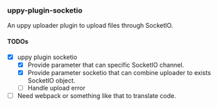 ### uppy-plugin-socketio
An uppy uploader plugin to upload files through SocketIO.

#### TODOs

- [x] uppy plugin socketio
  - [x] Provide parameter that can specific SocketIO channel.
  - [x] Provide parameter socketio that can combine uploader to exists SocketIO object.
  - [ ] Handle upload error
- [ ] Need webpack or something like that to translate code. 
